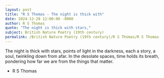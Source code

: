 ```yaml
---
layout: post
title: "R S Thomas - The night is thick with"
date: 2024-12-28 12:00:00 -0000
author: R S Thomas
quote: "The night is thick with stars,"
subject: British Nature Poetry (19th century)
permalink: /British Nature Poetry (19th century)/R S Thomas/R S Thomas - The night is thick with
---
```


The night is thick with stars,
points of light in the darkness,
each a story, a soul,
twinkling down from afar.
In the desolate spaces,
time holds its breath,
pondering how far we are
from the things that matter.


- R S Thomas
